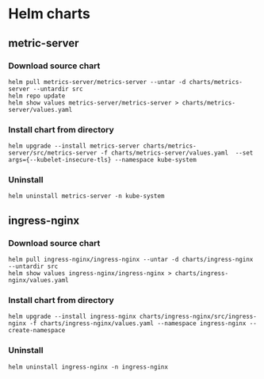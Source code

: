 # Helm charts
 
## metric-server

### Download source chart
```
helm pull metrics-server/metrics-server --untar -d charts/metrics-server --untardir src
helm repo update
helm show values metrics-server/metrics-server > charts/metrics-server/values.yaml
```

### Install chart from directory

```
helm upgrade --install metrics-server charts/metrics-server/src/metrics-server -f charts/metrics-server/values.yaml  --set args={--kubelet-insecure-tls} --namespace kube-system
```

### Uninstall

```
helm uninstall metrics-server -n kube-system
```


## ingress-nginx

### Download source chart
```
helm pull ingress-nginx/ingress-nginx --untar -d charts/ingress-nginx --untardir src
helm show values ingress-nginx/ingress-nginx > charts/ingress-nginx/values.yaml
```

### Install chart from directory

```
helm upgrade --install ingress-nginx charts/ingress-nginx/src/ingress-nginx -f charts/ingress-nginx/values.yaml --namespace ingress-nginx --create-namespace
```

### Uninstall

```
helm uninstall ingress-nginx -n ingress-nginx
```